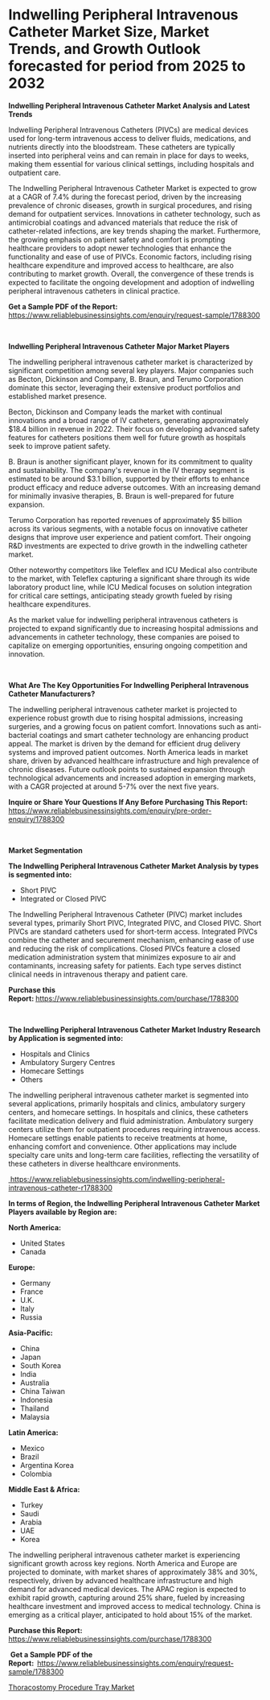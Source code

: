 <p><h1>Indwelling Peripheral Intravenous Catheter Market Size, Market Trends, and Growth Outlook forecasted for period from 2025 to 2032</h1></p><p><strong>Indwelling Peripheral Intravenous Catheter Market Analysis and Latest Trends</strong></p>
<p><p>Indwelling Peripheral Intravenous Catheters (PIVCs) are medical devices used for long-term intravenous access to deliver fluids, medications, and nutrients directly into the bloodstream. These catheters are typically inserted into peripheral veins and can remain in place for days to weeks, making them essential for various clinical settings, including hospitals and outpatient care. </p><p>The Indwelling Peripheral Intravenous Catheter Market is expected to grow at a CAGR of 7.4% during the forecast period, driven by the increasing prevalence of chronic diseases, growth in surgical procedures, and rising demand for outpatient services. Innovations in catheter technology, such as antimicrobial coatings and advanced materials that reduce the risk of catheter-related infections, are key trends shaping the market. Furthermore, the growing emphasis on patient safety and comfort is prompting healthcare providers to adopt newer technologies that enhance the functionality and ease of use of PIVCs. Economic factors, including rising healthcare expenditure and improved access to healthcare, are also contributing to market growth. Overall, the convergence of these trends is expected to facilitate the ongoing development and adoption of indwelling peripheral intravenous catheters in clinical practice.</p></p>
<p><strong>Get a Sample PDF of the Report:&nbsp;</strong> <a href="https://www.reliablebusinessinsights.com/enquiry/request-sample/1788300?utm_campaign=2276&utm_medium=2&utm_source=Github&utm_content=ia&utm_term=05032025&utm_id=indwelling-peripheral-intravenous-catheter">https://www.reliablebusinessinsights.com/enquiry/request-sample/1788300</a></p>
<p>&nbsp;</p>
<p><strong>Indwelling Peripheral Intravenous Catheter Major Market Players</strong></p>
<p><p>The indwelling peripheral intravenous catheter market is characterized by significant competition among several key players. Major companies such as Becton, Dickinson and Company, B. Braun, and Terumo Corporation dominate this sector, leveraging their extensive product portfolios and established market presence.</p><p>Becton, Dickinson and Company leads the market with continual innovations and a broad range of IV catheters, generating approximately $18.4 billion in revenue in 2022. Their focus on developing advanced safety features for catheters positions them well for future growth as hospitals seek to improve patient safety.</p><p>B. Braun is another significant player, known for its commitment to quality and sustainability. The company's revenue in the IV therapy segment is estimated to be around $3.1 billion, supported by their efforts to enhance product efficacy and reduce adverse outcomes. With an increasing demand for minimally invasive therapies, B. Braun is well-prepared for future expansion.</p><p>Terumo Corporation has reported revenues of approximately $5 billion across its various segments, with a notable focus on innovative catheter designs that improve user experience and patient comfort. Their ongoing R&D investments are expected to drive growth in the indwelling catheter market.</p><p>Other noteworthy competitors like Teleflex and ICU Medical also contribute to the market, with Teleflex capturing a significant share through its wide laboratory product line, while ICU Medical focuses on solution integration for critical care settings, anticipating steady growth fueled by rising healthcare expenditures.</p><p>As the market value for indwelling peripheral intravenous catheters is projected to expand significantly due to increasing hospital admissions and advancements in catheter technology, these companies are poised to capitalize on emerging opportunities, ensuring ongoing competition and innovation.</p></p>
<p>&nbsp;</p>
<p><strong>What Are The Key Opportunities For Indwelling Peripheral Intravenous Catheter Manufacturers?</strong></p>
<p><p>The indwelling peripheral intravenous catheter market is projected to experience robust growth due to rising hospital admissions, increasing surgeries, and a growing focus on patient comfort. Innovations such as anti-bacterial coatings and smart catheter technology are enhancing product appeal. The market is driven by the demand for efficient drug delivery systems and improved patient outcomes. North America leads in market share, driven by advanced healthcare infrastructure and high prevalence of chronic diseases. Future outlook points to sustained expansion through technological advancements and increased adoption in emerging markets, with a CAGR projected at around 5-7% over the next five years.</p></p>
<p><strong>Inquire or Share Your Questions If Any Before Purchasing This Report:</strong> <a href="https://www.reliablebusinessinsights.com/enquiry/pre-order-enquiry/1788300?utm_campaign=2276&utm_medium=2&utm_source=Github&utm_content=ia&utm_term=05032025&utm_id=indwelling-peripheral-intravenous-catheter">https://www.reliablebusinessinsights.com/enquiry/pre-order-enquiry/1788300</a></p>
<p>&nbsp;</p>
<p><strong>Market Segmentation</strong></p>
<p><strong>The Indwelling Peripheral Intravenous Catheter Market Analysis by types is segmented into:</strong></p>
<p><ul><li>Short PIVC</li><li>Integrated or Closed PIVC</li></ul></p>
<p><p>The Indwelling Peripheral Intravenous Catheter (PIVC) market includes several types, primarily Short PIVC, Integrated PIVC, and Closed PIVC. Short PIVCs are standard catheters used for short-term access. Integrated PIVCs combine the catheter and securement mechanism, enhancing ease of use and reducing the risk of complications. Closed PIVCs feature a closed medication administration system that minimizes exposure to air and contaminants, increasing safety for patients. Each type serves distinct clinical needs in intravenous therapy and patient care.</p></p>
<p><strong>Purchase this Report:&nbsp;</strong><a href="https://www.reliablebusinessinsights.com/purchase/1788300?utm_campaign=2276&utm_medium=2&utm_source=Github&utm_content=ia&utm_term=05032025&utm_id=indwelling-peripheral-intravenous-catheter">https://www.reliablebusinessinsights.com/purchase/1788300</a></p>
<p>&nbsp;</p>
<p><strong>The Indwelling Peripheral Intravenous Catheter Market Industry Research by Application is segmented into:</strong></p>
<p><ul><li>Hospitals and Clinics</li><li>Ambulatory Surgery Centres</li><li>Homecare Settings</li><li>Others</li></ul></p>
<p><p>The indwelling peripheral intravenous catheter market is segmented into several applications, primarily hospitals and clinics, ambulatory surgery centers, and homecare settings. In hospitals and clinics, these catheters facilitate medication delivery and fluid administration. Ambulatory surgery centers utilize them for outpatient procedures requiring intravenous access. Homecare settings enable patients to receive treatments at home, enhancing comfort and convenience. Other applications may include specialty care units and long-term care facilities, reflecting the versatility of these catheters in diverse healthcare environments.</p></p>
<p><a href="https://www.reliablebusinessinsights.com/indwelling-peripheral-intravenous-catheter-r1788300?utm_campaign=2276&utm_medium=2&utm_source=Github&utm_content=ia&utm_term=05032025&utm_id=indwelling-peripheral-intravenous-catheter">&nbsp;https://www.reliablebusinessinsights.com/indwelling-peripheral-intravenous-catheter-r1788300</a></p>
<p><strong>In terms of Region, the Indwelling Peripheral Intravenous Catheter Market Players available by Region are:</strong></p>
<p>
    <p> <strong> North America: </strong>
        <ul>
            <li>United States</li>
            <li>Canada</li>
        </ul>
        </p> 
    <p> <strong> Europe: </strong>
        <ul>
            <li>Germany</li>
            <li>France</li>
            <li>U.K.</li>
            <li>Italy</li>
            <li>Russia</li>
        </ul>
        </p> 
    <p> <strong> Asia-Pacific: </strong>
        <ul>
            <li>China</li>
            <li>Japan</li>
            <li>South Korea</li>
            <li>India</li>
            <li>Australia</li>
            <li>China Taiwan</li>
            <li>Indonesia</li>
            <li>Thailand</li>
            <li>Malaysia</li>
        </ul>
        </p> 
    <p> <strong> Latin America: </strong>
        <ul>
            <li>Mexico</li>
            <li>Brazil</li>
            <li>Argentina Korea</li>
            <li>Colombia</li>
        </ul>
        </p> 
    <p> <strong> Middle East & Africa: </strong>
        <ul>
            <li>Turkey</li>
            <li>Saudi</li>
            <li>Arabia</li>
            <li>UAE</li>
            <li>Korea</li>
        </ul>
    </p>
    </p>
<p><p>The indwelling peripheral intravenous catheter market is experiencing significant growth across key regions. North America and Europe are projected to dominate, with market shares of approximately 38% and 30%, respectively, driven by advanced healthcare infrastructure and high demand for advanced medical devices. The APAC region is expected to exhibit rapid growth, capturing around 25% share, fueled by increasing healthcare investment and improved access to medical technology. China is emerging as a critical player, anticipated to hold about 15% of the market.</p></p>
<p><strong>Purchase this Report: </strong><a href="https://www.reliablebusinessinsights.com/purchase/1788300?utm_campaign=2276&utm_medium=2&utm_source=Github&utm_content=ia&utm_term=05032025&utm_id=indwelling-peripheral-intravenous-catheter">https://www.reliablebusinessinsights.com/purchase/1788300</a></p>
<p>&nbsp;<strong>Get a Sample PDF of the Report:&nbsp;&nbsp;</strong><a href="https://www.reliablebusinessinsights.com/enquiry/request-sample/1788300?utm_campaign=2276&utm_medium=2&utm_source=Github&utm_content=ia&utm_term=05032025&utm_id=indwelling-peripheral-intravenous-catheter">https://www.reliablebusinessinsights.com/enquiry/request-sample/1788300</a></p>
<p><strong></strong></p>
<p><p><a href="https://github.com/dmitriyvo6rog/Market-Research-Report-List-1/blob/main/thoracostomy-procedure-tray-market.md?utm_campaign=2276&utm_medium=2&utm_source=Github&utm_content=ia&utm_term=05032025&utm_id=indwelling-peripheral-intravenous-catheter">Thoracostomy Procedure Tray Market</a></p></p>